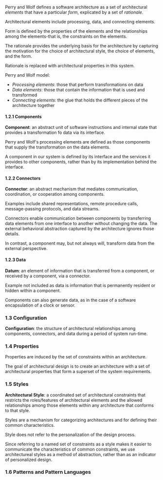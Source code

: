 
Perry and Wolf defines a software architecture as a set of architectural *elements* that have a particular *form*, explicated by a set of *rationale*.

Architectural elements include processing, data, and connecting elements.

Form is defined by the properties of the elements and the relationships among the elements-that is, the constraints on the elements.

The rationale provides the underlying basis for the architecture by capturing the motivation for the choice of architectural style, the choice of elements, and the form.

Rationale is replaced with architectural properties in this system.

Perry and Wolf model:
- *Processing elements*: those that perform transformations on data
- *Data elements*: those that contain the information that is used and transformed
- *Connecting elements*: the glue that holds the different pieces of the architecture together

#### 1.2.1 Components
**Component**: an abstract unit of software instructions and internal state that provides a transformation fo data via its interface.

Perry and Wolf's processing elements are defined as those components that supply the transformation on the data elements.

A component in our system is defined by its interface and the services it provides to other components, rather than by its implementation behind the interface.

#### 1.2.2 Connectors
**Connector**: an abstract mechanism that mediates communication, coordination, or cooperation among components.

Examples include shared representations, remote procedure calls, message-passing protocols, and data streams.

Connectors enable communication between components by transferring data elements from one interface to another without changing the data. The external behavioral abstraction captured by the architecture ignores those details.

In contrast, a component may, but not always will, transform data from the external perspective.

#### 1.2.3 Data
**Datum**: an element of information that is transferred from a component, or received by a component, via a connector.

Example not included as data is information that is permanently resident or hidden within a component.

Components can also generate data, as in the case of a software encapsulation of a clock or sensor.

### 1.3 Configuration
**Configuration**: the structure of architectural relationships among components, connectors, and data during a period of system run-time.

### 1.4 Properties
Properties are induced by the set of constraints within an architecture.

The goal of architectural design is to create an architecture with a set of architectural properties that form a superset of the system requirements.

### 1.5 Styles
**Architectural Style**: a coordinated set of architectural constraints that restricts the roles/features of architectural elements and the allowed relationships among those elements within any architecture that conforms to that style.

Styles are a mechanism for categorizing architectures and for defining their common characteristics.

Style does not refer to the personalization of the design process.

Since referring to a named set of constraints as a style makes it easier to communicate the characteristics of common constraints, we use architectureal styles as a method of abstraction, rather than as an indicator of personalized design.

### 1.6 Patterns and Pattern Languages

